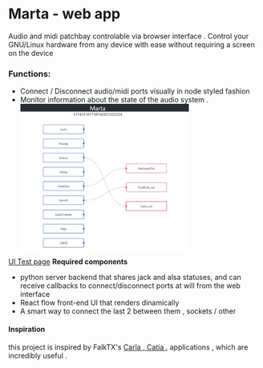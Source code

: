 # Marta - web app

Audio and midi patchbay controlable via browser interface . Control your GNU/Linux  hardware from any device with ease without requiring a screen on the device

### Functions:
- Connect / Disconnect audio/midi ports visually in node styled fashion
- Monitor information about the state of the audio system .  
<a href="url"><img src="https://github.com/CarloCattano/Marta/raw/main/screenshot.JPG" align="center" height="70%" width="70%" ></a>

[UI Test page](https://carlocattano.github.io/Marta/)
**Required components**

- python server backend that shares jack and alsa statuses, and can receive callbacks to connect/disconnect ports at will from the web interface
- React flow front-end UI that renders dinamically 
- A smart way to connect the last 2 between them , sockets / other

#### Inspiration
  this project is inspired by FalkTX's [Carla ,  Catia ](https://kx.studio/Applications:Carla), applications , which are incredibly useful .


